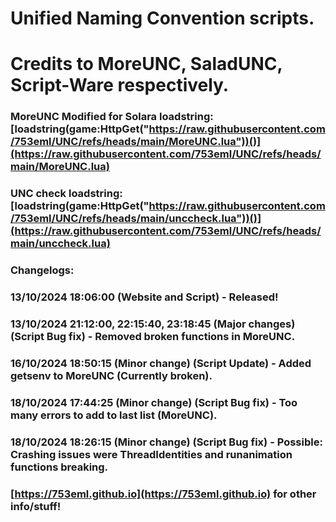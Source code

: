 # Unified Naming Convention scripts.

# Credits to MoreUNC, SaladUNC, Script-Ware respectively.

### MoreUNC Modified for Solara loadstring: [loadstring(game:HttpGet("https://raw.githubusercontent.com/753eml/UNC/refs/heads/main/MoreUNC.lua"))()](https://raw.githubusercontent.com/753eml/UNC/refs/heads/main/MoreUNC.lua)

### UNC check loadstring: [loadstring(game:HttpGet("https://raw.githubusercontent.com/753eml/UNC/refs/heads/main/unccheck.lua"))()](https://raw.githubusercontent.com/753eml/UNC/refs/heads/main/unccheck.lua)

### Changelogs:

### 13/10/2024 18:06:00 (Website and Script) - Released!

### 13/10/2024 21:12:00, 22:15:40, 23:18:45 (Major changes) (Script Bug fix) - Removed broken functions in MoreUNC.

### 16/10/2024 18:50:15 (Minor change) (Script Update) - Added getsenv to MoreUNC (Currently broken).

### 18/10/2024 17:44:25 (Minor change) (Script Bug fix) - Too many errors to add to last list (MoreUNC).

### 18/10/2024 18:26:15 (Minor change) (Script Bug fix) - Possible: Crashing issues were ThreadIdentities and runanimation functions breaking.

### [https://753eml.github.io](https://753eml.github.io) for other info/stuff!
